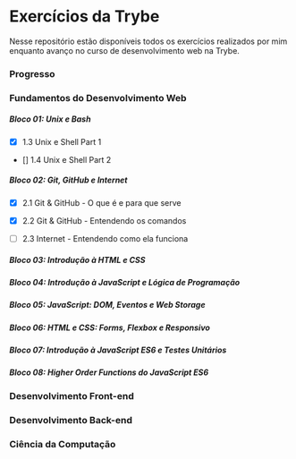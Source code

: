 # Exercícios da Trybe

Nesse repositório estão disponíveis todos os exercícios realizados por mim enquanto avanço no curso de desenvolvimento web na Trybe.

### Progresso

### Fundamentos do Desenvolvimento Web

##### Bloco 01: Unix e Bash
- [x] 1.3 Unix e Shell Part 1

- [] 1.4 Unix e Shell Part 2
##### Bloco 02: Git, GitHub e Internet
- [x] 2.1 Git & GitHub - O que é e para que serve

- [x] 2.2 Git & GitHub - Entendendo os comandos

- [ ] 2.3 Internet - Entendendo como ela funciona
##### Bloco 03: Introdução à HTML e CSS
##### Bloco 04: Introdução à JavaScript e Lógica de Programação
##### Bloco 05: JavaScript: DOM, Eventos e Web Storage
##### Bloco 06: HTML e CSS: Forms, Flexbox e Responsivo
##### Bloco 07: Introdução à JavaScript ES6 e Testes Unitários
##### Bloco 08: Higher Order Functions do JavaScript ES6

### Desenvolvimento Front-end

### Desenvolvimento Back-end

### Ciência da Computação
